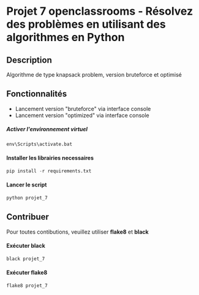# Projet 7 openclassrooms - Résolvez des problèmes en utilisant des algorithmes en Python
## Description
Algorithme de type knapsack problem, version bruteforce et optimisé
## Fonctionnalités
* Lancement version "bruteforce" via interface console
* Lancement version "optimized" via interface console
##### Activer l'environnement virtuel
```python 
env\Scripts\activate.bat
```
#### Installer les librairies necessaires
```python 
pip install -r requirements.txt
```
#### Lancer le script
```python
python projet_7
```
## Contribuer
Pour toutes contibutions, veuillez utiliser **flake8** et **black**
#### Exécuter black
```python
black projet_7
```
#### Exécuter flake8
```python
flake8 projet_7
```